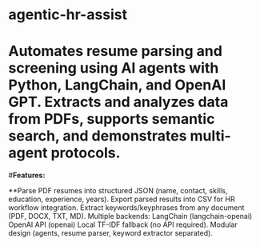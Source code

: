 # agentic-hr-assist
# Automates resume parsing and screening using AI agents with Python, LangChain, and OpenAI GPT. Extracts and analyzes data from PDFs, supports semantic search, and demonstrates multi-agent protocols.
#**Features:**

**Parse PDF resumes into structured JSON (name, contact, skills, education, experience, years).
Export parsed results into CSV for HR workflow integration.
Extract keywords/keyphrases from any document (PDF, DOCX, TXT, MD).
Multiple backends:
LangChain (langchain-openai)
OpenAI API (openai)
Local TF-IDF fallback (no API required).
Modular design (agents, resume parser, keyword extractor separated).
